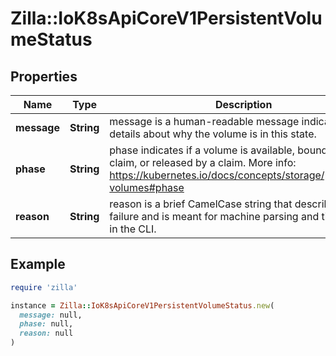 # Zilla::IoK8sApiCoreV1PersistentVolumeStatus

## Properties

| Name | Type | Description | Notes |
| ---- | ---- | ----------- | ----- |
| **message** | **String** | message is a human-readable message indicating details about why the volume is in this state. | [optional] |
| **phase** | **String** | phase indicates if a volume is available, bound to a claim, or released by a claim. More info: https://kubernetes.io/docs/concepts/storage/persistent-volumes#phase   | [optional] |
| **reason** | **String** | reason is a brief CamelCase string that describes any failure and is meant for machine parsing and tidy display in the CLI. | [optional] |

## Example

```ruby
require 'zilla'

instance = Zilla::IoK8sApiCoreV1PersistentVolumeStatus.new(
  message: null,
  phase: null,
  reason: null
)
```

